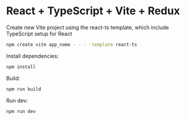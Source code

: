 # React + TypeScript + Vite + Redux
Create new Vite project using the react-ts template, which include TypeScript setup for React
```sh
npm create vite app_name - - - -template react-ts
```

Install dependencies:
```sh
npm install
```


Build:
```sh
npm run build
```


Run dev:
```sh
npm run dev
```